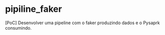 # pipiline_faker
[PoC] Desenvolver uma pipeline com o faker produzindo dados e o Pysaprk consumindo.

